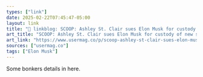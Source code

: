 ```yaml
---
types: ["link"]
date: 2025-02-22T07:45:47-05:00
layout: link
title: "🔗 linkblog: SCOOP: Ashley St. Clair sues Elon Musk for custody of new son'"
art_title: "SCOOP: Ashley St. Clair sues Elon Musk for custody of new son"
art_link: "https://www.usermag.co/p/scoop-ashley-st-clair-sues-elon-musk"
sources: ["usermag.co"]
tags: ["Elon Musk"]
---
```

Some bonkers details in here.
